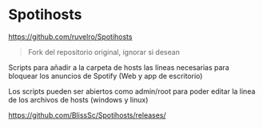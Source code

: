 # Spotihosts

https://github.com/ruvelro/Spotihosts

> Fork del repositorio original, ignorar si desean

Scripts para añadir a la carpeta de hosts las líneas necesarias para bloquear los anuncios de Spotify (Web y app de escritorio)

Los scripts pueden ser abiertos como admin/root para poder editar la linea de los archivos de hosts (windows y linux)

https://github.com/BlissSc/Spotihosts/releases/
